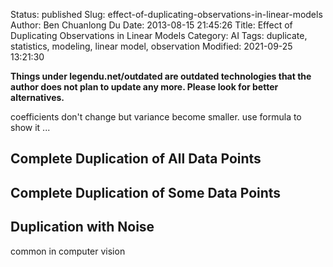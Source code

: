 Status: published
Slug: effect-of-duplicating-observations-in-linear-models
Author: Ben Chuanlong Du
Date: 2013-08-15 21:45:26
Title: Effect of Duplicating Observations in Linear Models
Category: AI
Tags: duplicate, statistics, modeling, linear model, observation
Modified: 2021-09-25 13:21:30

**Things under legendu.net/outdated are outdated technologies that the author does not plan to update any more. Please look for better alternatives.**
 
coefficients don't change but variance become smaller.
use formula to show it ...

## Complete Duplication of All Data Points

## Complete Duplication of Some Data Points

## Duplication with Noise
common in computer vision 
